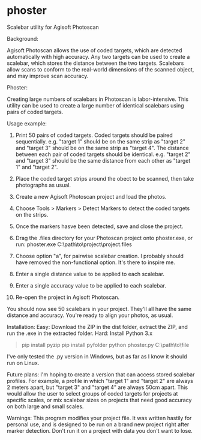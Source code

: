 # phoster
Scalebar utility for Agisoft Photoscan



Background:

Agisoft Photoscan allows the use of coded targets, which are detected automatically with high accuracy. Any two targets can be used to create a scalebar, which stores the distance between the two targets. Scalebars allow scans to conform to the real-world dimensions of the scanned object, and may improve scan accuracy.




Phoster:

Creating large numbers of scalebars in Photoscan is labor-intensive. This utility can be used to create a large number of identical scalebars using pairs of coded targets.




Usage example:

1. Print 50 pairs of coded targets. Coded targets should be paired sequentially. e.g. "target 1" should be on the same strip as "target 2" and "target 3" should be on the same strip as "target 4". The distance between each pair of coded targets should be identical. e.g. "target 2" and "target 3" should be the same distance from each other as "target 1" and "target 2".

2. Place the coded target strips around the obect to be scanned, then take photographs as usual.

3. Create a new Agisoft Photoscan project and load the photos.

4. Choose Tools > Markers > Detect Markers to detect the coded targets on the strips.

5. Once the markers hasve been detected, save and close the project.

6. Drag the <project name>.files directory for your Photoscan project onto phoster.exe, or run:
phoster.exe C:\path\to\project\project.files

7. Choose option "a", for pairwise scalebar creation. I probably should have removed the non-functional option. It's there to inspire me.

8. Enter a single distance value to be applied to each scalebar.

9. Enter a single accuracy value to be applied to each scalebar.

10. Re-open the project in Agisoft Photoscan.

You should now see 50 scalebars in your project. They'll all have the same distance and accuracy. You're ready to align your photos, as usual.




Installation:
Easy: Download the ZIP in the dist folder, extract the ZIP, and run the .exe in the extracted folder.
Hard:
Install Python 3.x
> pip install pyzip
> pip install pyfolder
> python phoster.py C:\path\to\file

I've only tested the .py version in Windows, but as far as I know it should run on Linux.




Future plans:
I'm hoping to create a version that can access stored scalebar profiles. For example, a profile in which "target 1" and "target 2" are always 2 meters apart, but "target 3" and "target 4" are always 50cm apart. This would allow the user to select groups of coded targets for projects at specific scales, or mix scalebar sizes on projects that need good accuracy on both large and small scales.




Warnings:
This program modifies your project file. It was written hastily for personal use, and is designed to be run on a brand new project right after marker detection. Don't run it on a project with data you don't want to lose.
